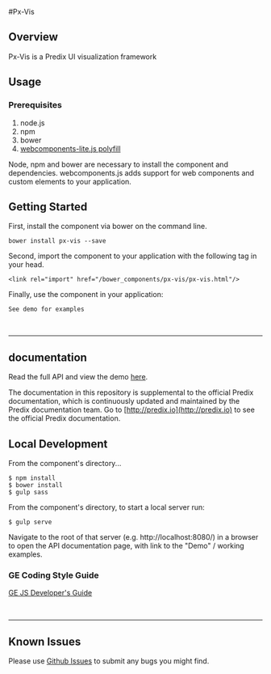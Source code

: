#Px-Vis

## Overview

Px-Vis is a Predix UI visualization framework

## Usage

### Prerequisites
1. node.js
2. npm
3. bower
4. [webcomponents-lite.js polyfill](https://github.com/webcomponents/webcomponentsjs)

Node, npm and bower are necessary to install the component and dependencies. webcomponents.js adds support for web components and custom elements to your application.

## Getting Started

First, install the component via bower on the command line.

```
bower install px-vis --save
```

Second, import the component to your application with the following tag in your head.

```
<link rel="import" href="/bower_components/px-vis/px-vis.html"/>
```

Finally, use the component in your application:

```
See demo for examples
```

<br />
<hr />

## documentation

Read the full API and view the demo [here](https://predixdev.github.io/px-vis).

The documentation in this repository is supplemental to the official Predix documentation, which is continuously updated and maintained by the Predix documentation team. Go to [http://predix.io](http://predix.io)  to see the official Predix documentation.


## Local Development

From the component's directory...

```
$ npm install
$ bower install
$ gulp sass
```

From the component's directory, to start a local server run:

```
$ gulp serve
```

Navigate to the root of that server (e.g. http://localhost:8080/) in a browser to open the API documentation page, with link to the "Demo" / working examples.

### GE Coding Style Guide
[GE JS Developer's Guide](https://github.com/GeneralElectric/javascript)

<br />
<hr />

## Known Issues

Please use [Github Issues](https://github.com/PredixDev/px-vis/issues) to submit any bugs you might find.
